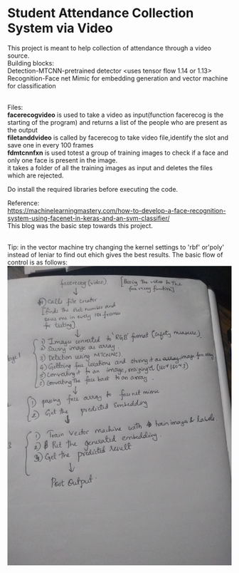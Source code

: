 # Student Attendance Collection System via Video<br>
This project is meant to help collection of attendance through a video source.<br>
Building blocks:<br>
  Detection-MTCNN-pretrained detector <uses tensor flow 1.14 or 1.13><br>
  Recognition-Face net Mimic for embedding generation and vector machine for classification<br><br>

Files:<br><b>facerecogvideo</b> is used to take a video as input(function facerecog is the starting of the program) and returns  a list of the people who are  present as the output<br>
          <b>filetanddvideo</b> is called by facerecog to take video file,identify the slot and save one in every 100 frames<br>
          <b>fdmtcnnfxn</b> is used totest a group of training images to check if  a face and only one face is present in the image.<br>
          it takes a folder of all the training images as input and deletes the files which are rejected.<br>
 
 Do install the required libraries before executing the code.<br>
 
 Reference:<br> https://machinelearningmastery.com/how-to-develop-a-face-recognition-system-using-facenet-in-keras-and-an-svm-classifier/
 <br>This blog was the basic step towards this project.
 
 <br>Tip: in the vector machine try changing the kernel settings to 'rbf' or'poly' instead of leniar to find out ehich gives the best results.
The basic flow of control is as follows:
<img src="https://raw.githubusercontent.com/RanjithKishore/Attendance-system/master/IMG_20191111_220447872.jpg">
